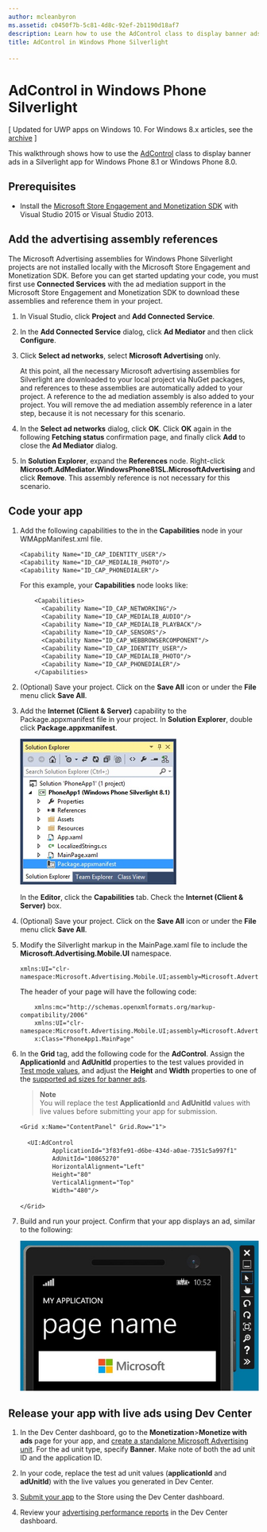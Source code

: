 ```yaml
---
author: mcleanbyron
ms.assetid: c0450f7b-5c81-4d8c-92ef-2b1190d18af7
description: Learn how to use the AdControl class to display banner ads in a Silverlight app for Windows Phone 8.1 or Windows Phone 8.0.
title: AdControl in Windows Phone Silverlight

---
```


# AdControl in Windows Phone Silverlight


\[ Updated for UWP apps on Windows 10. For Windows 8.x articles, see the [archive](http://go.microsoft.com/fwlink/p/?linkid=619132) \]

This walkthrough shows how to use the [AdControl](https://msdn.microsoft.com/library/windows/apps/hh524191.aspx) class to display banner ads in a Silverlight app for Windows Phone 8.1 or Windows Phone 8.0.

## Prerequisites

*  Install the [Microsoft Store Engagement and Monetization SDK](http://aka.ms/store-em-sdk) with Visual Studio 2015 or Visual Studio 2013.


## Add the advertising assembly references

The Microsoft Advertising assemblies for Windows Phone Silverlight projects are not installed locally with the Microsoft Store Engagement and Monetization SDK. Before you can get started updating your code, you must first use **Connected Services** with the ad mediation support in the Microsoft Store Engagement and Monetization SDK to download these assemblies and reference them in your project.

1.  In Visual Studio, click **Project** and **Add Connected Service**.

2.  In the **Add Connected Service** dialog, click **Ad Mediator** and then click **Configure**.

3.  Click **Select ad networks**, select **Microsoft Advertising** only.

    At this point, all the necessary Microsoft advertising assemblies for Silverlight are downloaded to your local project via NuGet packages, and references to these assemblies are automatically added to your project. A reference to the ad mediation assembly is also added to your project. You will remove the ad mediation assembly reference in a later step, because it is not necessary for this scenario.

4.  In the **Select ad networks** dialog, click **OK**. Click **OK** again in the following **Fetching status** confirmation page, and finally click **Add** to close the **Ad Mediator** dialog.

5.  In **Solution Explorer**, expand the **References** node. Right-click **Microsoft.AdMediator.WindowsPhone81SL.MicrosoftAdvertising** and click **Remove**. This assembly reference is not necessary for this scenario.

## Code your app


1.  Add the following capabilities to the in the **Capabilities** node in your WMAppManifest.xml file.

    ``` syntax
    <Capability Name="ID_CAP_IDENTITY_USER"/>
    <Capability Name="ID_CAP_MEDIALIB_PHOTO"/>
    <Capability Name="ID_CAP_PHONEDIALER"/>
    ```

    For this example, your **Capabilities** node looks like:

    ``` syntax
        <Capabilities>
          <Capability Name="ID_CAP_NETWORKING"/>
          <Capability Name="ID_CAP_MEDIALIB_AUDIO"/>
          <Capability Name="ID_CAP_MEDIALIB_PLAYBACK"/>
          <Capability Name="ID_CAP_SENSORS"/>
          <Capability Name="ID_CAP_WEBBROWSERCOMPONENT"/>
          <Capability Name="ID_CAP_IDENTITY_USER"/>
          <Capability Name="ID_CAP_MEDIALIB_PHOTO"/>
          <Capability Name="ID_CAP_PHONEDIALER"/>
        </Capabilities>
    ```

2.  (Optional) Save your project. Click on the **Save All** icon or under the **File** menu click **Save All**.

3.  Add the **Internet (Client & Server)** capability to the Package.appxmanifest file in your project. In **Solution Explorer**, double click **Package.appxmanifest**.

    ![wp81silverlightmarkup\-solutionexplorer\-packageappxmanifest](images/13-b98c2a1a-69c3-4018-be0a-6ce010e703e7.jpg)

    In the **Editor**, click the **Capabilities** tab. Check the **Internet (Client & Server)** box.

4.  (Optional) Save your project. Click on the **Save All** icon or under the **File** menu click **Save All**.

5.  Modify the Silverlight markup in the MainPage.xaml file to include the **Microsoft.Advertising.Mobile.UI** namespace.

    ``` syntax
    xmlns:UI="clr-namespace:Microsoft.Advertising.Mobile.UI;assembly=Microsoft.Advertising.Mobile.UI"
    ```

    The header of your page will have the following code:

    ``` syntax
        xmlns:mc="http://schemas.openxmlformats.org/markup-compatibility/2006"
        xmlns:UI="clr-namespace:Microsoft.Advertising.Mobile.UI;assembly=Microsoft.Advertising.Mobile.UI"
        x:Class="PhoneApp1.MainPage"
    ```

6.  In the **Grid** tag, add the following code for the **AdControl**. Assign the **ApplicationId** and **AdUnitId** properties to the test values provided in [Test mode values](test-mode-values.md), and adjust the **Height** and **Width** properties to one of the [supported ad sizes for banner ads](supported-ad-sizes-for-banner-ads.md).

    > **Note**  
    You will replace the test **ApplicationId** and **AdUnitId** values with live values before submitting your app for submission.

    ``` syntax
    <Grid x:Name="ContentPanel" Grid.Row="1">

      <UI:AdControl
             ApplicationId="3f83fe91-d6be-434d-a0ae-7351c5a997f1"
             AdUnitId="10865270"
             HorizontalAlignment="Left"
             Height="80"
             VerticalAlignment="Top"
             Width="480"/>

    </Grid>
    ```

7.  Build and run your project. Confirm that your app displays an ad, similar to the following:

    ![wp81silverlight\-emulatorwithad](images/13-8db1492f-ae1d-439b-9b78-bed8e22fe996.jpg)

## Release your app with live ads using Dev Center


1.  In the Dev Center dashboard, go to the **Monetization**&gt;**Monetize with ads** page for your app, and [create a standalone Microsoft Advertising unit](../publish/monetize-with-ads.md). For the ad unit type, specify **Banner**. Make note of both the ad unit ID and the application ID.

2.  In your code, replace the test ad unit values (**applicationId** and **adUnitId**) with the live values you generated in Dev Center.

3.  [Submit your app](../publish/app-submissions.md) to the Store using the Dev Center dashboard.

4.  Review your [advertising performance reports](../publish/advertising-performance-report.md) in the Dev Center dashboard.


 


<!--HONumber=Jun16_HO3-->


